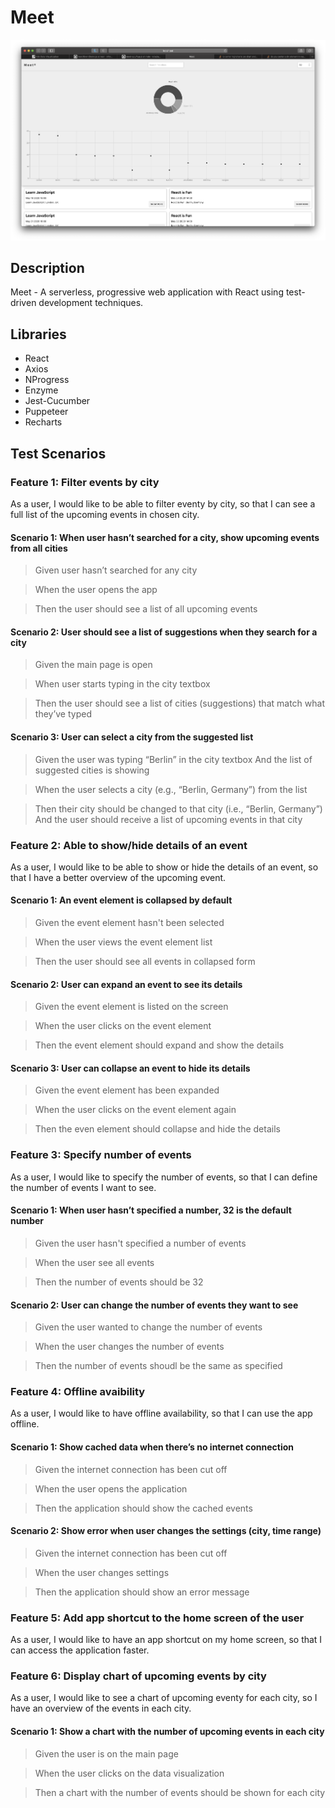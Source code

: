 # Meet

![Alt text](public/application.png?raw=true "Meet")

## Description

Meet -  A serverless, progressive web application with React using test-driven development techniques.

## Libraries

- React
- Axios
- NProgress
- Enzyme
- Jest-Cucumber
- Puppeteer
- Recharts

## Test Scenarios

### Feature 1: Filter events by city
As a user, I would like to be able to filter eventy by city, so that I can see a full list of the upcoming events in chosen city.

#### Scenario 1: When user hasn’t searched for a city, show upcoming events from all cities
> Given user hasn’t searched for any city

> When the user opens the app

> Then the user should see a list of all upcoming events

#### Scenario 2: User should see a list of suggestions when they search for a city
> Given the main page is open

> When user starts typing in the city textbox

> Then the user should see a list of cities (suggestions) that match what they’ve typed

#### Scenario 3: User can select a city from the suggested list
> Given the user was typing “Berlin” in the city textbox
And the list of suggested cities is showing

> When the user selects a city (e.g., “Berlin, Germany”) from the list

> Then their city should be changed to that city (i.e., “Berlin, Germany”)
And the user should receive a list of upcoming events in that city

### Feature 2: Able to show/hide details of an event
As a user, I would like to be able to show or hide the details of an event, so that I have a better overview of the upcoming event.

#### Scenario 1: An event element is collapsed by default
> Given the event element hasn't been selected

> When the user views the event element list

> Then the user should see all events in collapsed form

#### Scenario 2: User can expand an event to see its details
> Given the event element is listed on the screen

> When the user clicks on the event element

> Then the event element should expand and show the details

#### Scenario 3: User can collapse an event to hide its details
> Given the event element has been expanded

> When the user clicks on the event element again

> Then the even element should collapse and hide the details

### Feature 3: Specify number of events
As a user, I would like to specify the number of events, so that I can define the number of events I want to see.

#### Scenario 1: When user hasn’t specified a number, 32 is the default number
> Given the user hasn't specified a number of events

> When the user see all events

> Then the number of events should be 32

#### Scenario 2: User can change the number of events they want to see
> Given the user wanted to change the number of events

> When the user changes the number of events

> Then the number of events shoudl be the same as specified

### Feature 4: Offline avaibility
As a user, I would like to have offline availability, so that I can use the app offline.

#### Scenario 1: Show cached data when there’s no internet connection
> Given the internet connection has been cut off

> When the user opens the application

> Then the application should show the cached events

#### Scenario 2: Show error when user changes the settings (city, time range)
> Given the internet connection has been cut off

> When the user changes settings

> Then the application should show an error message

### Feature 5: Add app shortcut to the home screen of the user
As a user, I would like to have an app shortcut on my home screen, so that I can access the application faster.

### Feature 6: Display chart of upcoming events by city
As a user, I would like to see a chart of upcoming eventy for each city, so I have an overview of the events in each city.

#### Scenario 1: Show a chart with the number of upcoming events in each city
> Given the user is on the main page

> When the user clicks on the data visualization

> Then a chart with the number of events should be shown for each city
